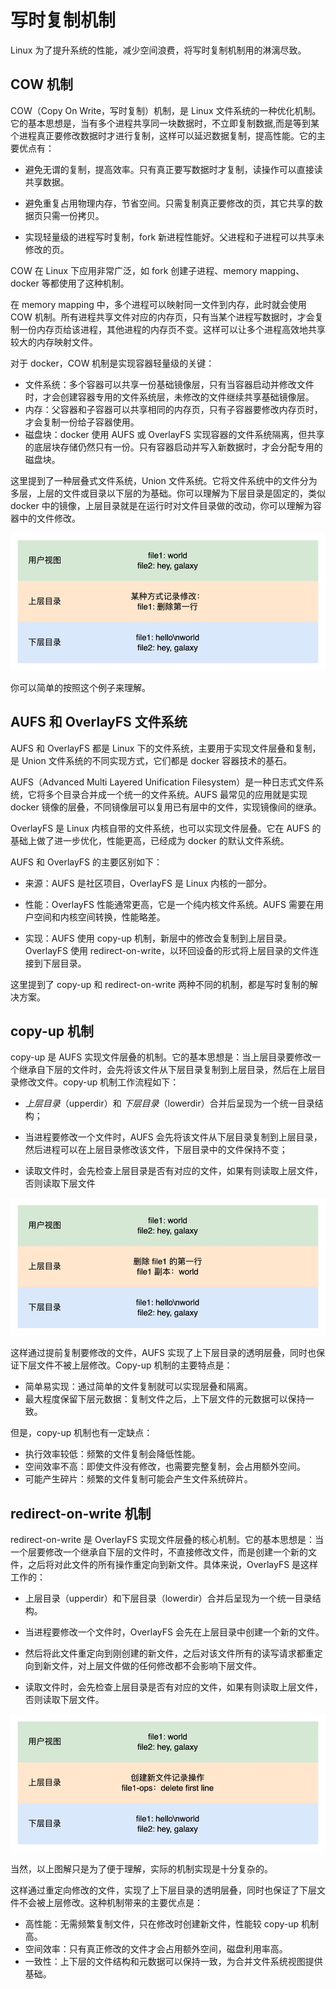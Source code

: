 # 写时复制机制

Linux 为了提升系统的性能，减少空间浪费，将写时复制机制用的淋漓尽致。

## COW 机制

COW（Copy On Write，写时复制）机制，是 Linux 文件系统的一种优化机制。它的基本思想是，当有多个进程共享同一块数据时，不立即复制数据,而是等到某个进程真正要修改数据时才进行复制，这样可以延迟数据复制，提高性能。它的主要优点有：

- 避免无谓的复制，提高效率。只有真正要写数据时才复制，读操作可以直接读共享数据。

- 避免重复占用物理内存，节省空间。只需复制真正要修改的页，其它共享的数据页只需一份拷贝。

- 实现轻量级的进程写时复制，fork 新进程性能好。父进程和子进程可以共享未修改的页。

COW 在 Linux 下应用非常广泛，如 fork 创建子进程、memory mapping、docker 等都使用了这种机制。

在 memory mapping 中，多个进程可以映射同一文件到内存，此时就会使用 COW 机制。所有进程共享文件对应的内存页，只有当某个进程写数据时，才会复制一份内存页给该进程，其他进程的内存页不变。这样可以让多个进程高效地共享较大的内存映射文件。

对于 docker，COW 机制是实现容器轻量级的关键：

- 文件系统：多个容器可以共享一份基础镜像层，只有当容器启动并修改文件时，才会创建容器专用的文件系统层，未修改的文件继续共享基础镜像层。
- 内存：父容器和子容器可以共享相同的内存页，只有子容器要修改内存页时，才会复制一份给子容器使用。
- 磁盘块：docker 使用 AUFS 或 OverlayFS 实现容器的文件系统隔离，但共享的底层块存储仍然只有一份。只有容器启动并写入新数据时，才会分配专用的磁盘块。

这里提到了一种层叠式文件系统，Union 文件系统。它将文件系统中的文件分为多层，上层的文件或目录以下层的为基础。你可以理解为下层目录是固定的，类似 docker 中的镜像，上层目录就是在运行时对文件目录做的改动，你可以理解为容器中的文件修改。

![Union FS](../../assets/imgs/OS-Union-fs-example.png)

你可以简单的按照这个例子来理解。

## AUFS 和 OverlayFS 文件系统

AUFS 和 OverlayFS 都是 Linux 下的文件系统，主要用于实现文件层叠和复制，是 Union 文件系统的不同实现方式，它们都是 docker 容器技术的基石。

AUFS（Advanced Multi Layered Unification Filesystem）是一种日志式文件系统，它将多个目录合并成一个统一的文件系统。AUFS 最常见的应用就是实现 docker 镜像的层叠，不同镜像层可以复用已有层中的文件，实现镜像间的继承。

OverlayFS 是 Linux 内核自带的文件系统，也可以实现文件层叠。它在 AUFS 的基础上做了进一步优化，性能更高，已经成为 docker 的默认文件系统。

AUFS 和 OverlayFS 的主要区别如下：

- 来源：AUFS 是社区项目，OverlayFS 是 Linux 内核的一部分。

- 性能：OverlayFS 性能通常更高，它是一个纯内核文件系统。AUFS 需要在用户空间和内核空间转换，性能略差。

- 实现：AUFS 使用 copy-up 机制，新层中的修改会复制到上层目录。OverlayFS 使用 redirect-on-write，以环回设备的形式将上层目录的文件连接到下层目录。

这里提到了 copy-up 和 redirect-on-write 两种不同的机制，都是写时复制的解决方案。

## copy-up 机制

copy-up 是 AUFS 实现文件层叠的机制。它的基本思想是：当上层目录要修改一个继承自下层的文件时，会先将该文件从下层目录复制到上层目录，然后在上层目录修改文件。copy-up 机制工作流程如下：

- *上层目录*（upperdir）和 *下层目录*（lowerdir）合并后呈现为一个统一目录结构；

- 当进程要修改一个文件时，AUFS 会先将该文件从下层目录复制到上层目录，然后进程可以在上层目录修改该文件，下层目录中的文件保持不变；

- 读取文件时，会先检查上层目录是否有对应的文件，如果有则读取上层文件，否则读取下层文件

![Copy-up example](../../assets/imgs/OS-Copy-up-example.png)

这样通过提前复制要修改的文件，AUFS 实现了上下层目录的透明层叠，同时也保证下层文件不被上层修改。Copy-up 机制的主要特点是：

- 简单易实现：通过简单的文件复制就可以实现层叠和隔离。
- 最大程度保留下层元数据：复制文件之后，上下层文件的元数据可以保持一致。

但是，copy-up 机制也有一定缺点：

- 执行效率较低：频繁的文件复制会降低性能。
- 空间效率不高：即使文件没有修改，也需要完整复制，会占用额外空间。
- 可能产生碎片：频繁的文件复制可能会产生文件系统碎片。

## redirect-on-write 机制

redirect-on-write 是 OverlayFS 实现文件层叠的核心机制。它的基本思想是：当一个层要修改一个继承自下层的文件时，不直接修改文件，而是创建一个新的文件，之后将对此文件的所有操作重定向到新文件。具体来说，OverlayFS 是这样工作的：

- 上层目录（upperdir）和下层目录（lowerdir）合并后呈现为一个统一目录结构。

- 当进程要修改一个文件时，OverlayFS 会先在上层目录中创建一个新的文件。

- 然后将此文件重定向到刚创建的新文件，之后对该文件所有的读写请求都重定向到新文件，对上层文件做的任何修改都不会影响下层文件。

- 读取文件时，会先检查上层目录是否有对应的文件，如果有则读取上层文件，否则读取下层文件。

![Redirect-on-write example](../../assets/imgs/OS-Redirect-on-write-example.png)

当然，以上图解只是为了便于理解，实际的机制实现是十分复杂的。

这样通过重定向修改的文件，实现了上下层目录的透明层叠，同时也保证了下层文件不会被上层修改。这种机制带来的主要优点是：

- 高性能：无需频繁复制文件，只在修改时创建新文件，性能较 copy-up 机制高。
- 空间效率：只有真正修改的文件才会占用额外空间，磁盘利用率高。
- 一致性：上下层的文件结构和元数据可以保持一致，为合并文件系统视图提供基础。